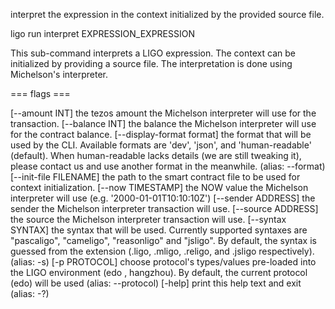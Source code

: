 interpret the expression in the context initialized by the provided
source file.

ligo run interpret EXPRESSION_EXPRESSION

This sub-command interprets a LIGO expression. The context can be
initialized by providing a source file. The interpretation is done using
Michelson\'s interpreter.

=== flags ===

\[\--amount INT\] the tezos amount the Michelson interpreter will use
for the transaction. \[\--balance INT\] the balance the Michelson
interpreter will use for the contract balance. \[\--display-format
format\] the format that will be used by the CLI. Available formats are
\'dev\', \'json\', and \'human-readable\' (default). When human-readable
lacks details (we are still tweaking it), please contact us and use
another format in the meanwhile. (alias: \--format) \[\--init-file
FILENAME\] the path to the smart contract file to be used for context
initialization. \[\--now TIMESTAMP\] the NOW value the Michelson
interpreter will use (e.g. \'2000-01-01T10:10:10Z\') \[\--sender
ADDRESS\] the sender the Michelson interpreter transaction will use.
\[\--source ADDRESS\] the source the Michelson interpreter transaction
will use. \[\--syntax SYNTAX\] the syntax that will be used. Currently
supported syntaxes are \"pascaligo\", \"cameligo\", \"reasonligo\" and
\"jsligo\". By default, the syntax is guessed from the extension (.ligo,
.mligo, .religo, and .jsligo respectively). (alias: -s) \[-p PROTOCOL\]
choose protocol\'s types/values pre-loaded into the LIGO environment
(edo , hangzhou). By default, the current protocol (edo) will be used
(alias: \--protocol) \[-help\] print this help text and exit (alias: -?)
